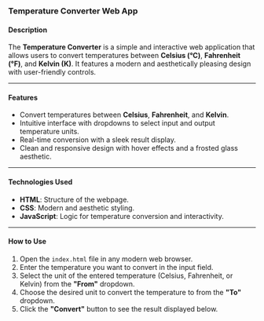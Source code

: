 ### Temperature Converter Web App

#### Description
The **Temperature Converter** is a simple and interactive web application that allows users to convert temperatures between **Celsius (°C)**, **Fahrenheit (°F)**, and **Kelvin (K)**. It features a modern and aesthetically pleasing design with user-friendly controls.

---

#### Features
- Convert temperatures between **Celsius**, **Fahrenheit**, and **Kelvin**.
- Intuitive interface with dropdowns to select input and output temperature units.
- Real-time conversion with a sleek result display.
- Clean and responsive design with hover effects and a frosted glass aesthetic.

---

#### Technologies Used
- **HTML**: Structure of the webpage.
- **CSS**: Modern and aesthetic styling.
- **JavaScript**: Logic for temperature conversion and interactivity.

---

#### How to Use
1. Open the `index.html` file in any modern web browser.
2. Enter the temperature you want to convert in the input field.
3. Select the unit of the entered temperature (Celsius, Fahrenheit, or Kelvin) from the **"From"** dropdown.
4. Choose the desired unit to convert the temperature to from the **"To"** dropdown.
5. Click the **"Convert"** button to see the result displayed below.

